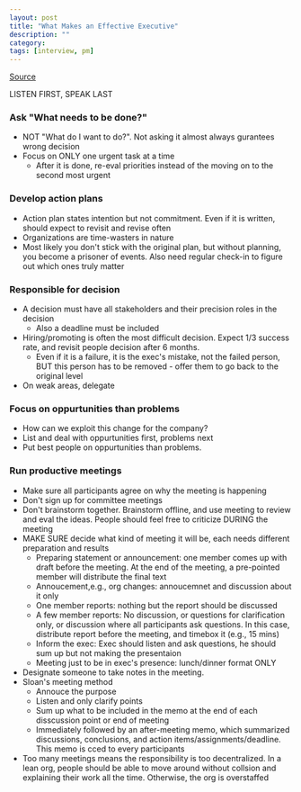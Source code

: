 ```yaml
---
layout: post
title: "What Makes an Effective Executive"
description: ""
category: 
tags: [interview, pm]
---
```


[Source](https://hbr.org/2004/06/what-makes-an-effective-executive)

LISTEN FIRST, SPEAK LAST

### Ask "What needs to be done?"

* NOT "What do I want to do?". Not asking it almost always gurantees wrong decision
* Focus on ONLY one urgent task at a time
  * After it is done, re-eval priorities instead of the moving on to the second most urgent

### Develop action plans

* Action plan states intention but not commitment. Even if it is written, should expect to revisit and revise often
* Organizations are time-wasters in nature
* Most likely you don't stick with the original plan, but without planning, you become a prisoner of events. Also need regular check-in to figure out which ones truly matter

### Responsible for decision

* A decision must have all stakeholders and their precision roles in the decision
  * Also a deadline must be included
* Hiring/promoting is often the most difficult decision. Expect 1/3 success rate, and revisit people decision after 6 months. 
  * Even if it is a failure, it is the exec's mistake, not the failed person, BUT this person has to be removed - offer them to go back to the original level
* On weak areas, delegate

### Focus on oppurtunities than problems

* How can we exploit this change for the company?
* List and deal with oppurtunities first, problems next
* Put best people on oppurtunities than problems.

### Run productive meetings

* Make sure all participants agree on why the meeting is happening
* Don't sign up for committee meetings
* Don't brainstorm together. Brainstorm offline, and use meeting to review and eval the ideas. People should feel free to criticize DURING the meeting
* MAKE SURE decide what kind of meeting it will be, each needs different preparation and results
  * Preparing statement or announcement: one member comes up with draft before the meeting. At the end of the meeting, a pre-pointed member will distribute the final text
  * Annoucement,e.g., org changes: annoucemnet and discussion about it only
  * One member reports: nothing but the report should be discussed
  * A few member reports: No discussion, or questions for clarification only, or discussion where all participants ask questions. In this case, distribute report before the meeting, and timebox it (e.g., 15 mins)
  * Inform the exec: Exec should listen and ask questions, he should sum up but not making the presentaion
  * Meeting just to be in exec's presence: lunch/dinner format ONLY
* Designate someone to take notes in the meeting.
* Sloan's meeting method
  * Annouce the purpose
  * Listen and only clarify points
  * Sum up what to be included in the memo at the end of each disscussion point or end of meeting
  * Immediately followed by an after-meeting memo, which summarized discussions, conclusions, and action items/assignments/deadline. This memo is cced to every participants 
* Too many meetings means the responsibility is too decentralized. In a lean org, people should be able to move around without collsion and explaining their work all the time. Otherwise, the org is overstaffed 
